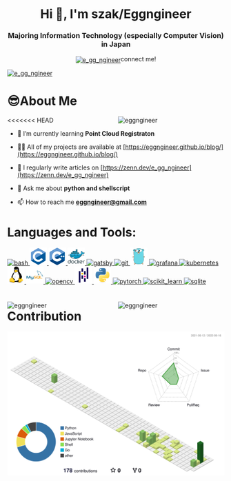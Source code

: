 <h1 align="center">Hi 👋, I'm szak/Eggngineer</h1>
<h3 align="center">Majoring Information Technology (especially Computer Vision) in Japan</h3>
<p align="center">
<a href="https://twitter.com/e_gg_ngineer" target="blank"><img align="center" src="https://raw.githubusercontent.com/rahuldkjain/github-profile-readme-generator/master/src/images/icons/Social/twitter.svg" alt="e_gg_ngineer" height="30" width="40" /></a>connect me!
</p>

<p align="left"> <a href="https://twitter.com/e_gg_ngineer" target="blank"><img src="https://img.shields.io/twitter/follow/e_gg_ngineer?logo=twitter&style=for-the-badge" alt="e_gg_ngineer" /></a> </p>
<h1>😎About Me</h1>
<p><img align="right" width=49% src="https://github-readme-stats.vercel.app/api?username=eggngineer&show_icons=true&locale=en" alt="eggngineer" /></p>

<<<<<<< HEAD
- 🌱 I’m currently learning **Point Cloud Registraton**

- 👨‍💻 All of my projects are available at [https://eggngineer.github.io/blog/](https://eggngineer.github.io/blog/)

- 📝 I regularly write articles on [https://zenn.dev/e_gg_ngineer](https://zenn.dev/e_gg_ngineer)

- 💬 Ask me about **python and shellscript**

- 📫 How to reach me **eggngineer@gmail.com**

<h1 align="left">Languages and Tools:</h1>
<p align="left"> <a href="https://www.gnu.org/software/bash/" target="_blank" rel="noreferrer"> <img src="https://www.vectorlogo.zone/logos/gnu_bash/gnu_bash-icon.svg" alt="bash" width="40" height="40"/> </a> <a href="https://www.cprogramming.com/" target="_blank" rel="noreferrer"> <img src="https://raw.githubusercontent.com/devicons/devicon/master/icons/c/c-original.svg" alt="c" width="40" height="40"/> </a> <a href="https://www.w3schools.com/cpp/" target="_blank" rel="noreferrer"> <img src="https://raw.githubusercontent.com/devicons/devicon/master/icons/cplusplus/cplusplus-original.svg" alt="cplusplus" width="40" height="40"/> </a> <a href="https://www.docker.com/" target="_blank" rel="noreferrer"> <img src="https://raw.githubusercontent.com/devicons/devicon/master/icons/docker/docker-original-wordmark.svg" alt="docker" width="40" height="40"/> </a> <a href="https://www.gatsbyjs.com/" target="_blank" rel="noreferrer"> <img src="https://www.vectorlogo.zone/logos/gatsbyjs/gatsbyjs-icon.svg" alt="gatsby" width="40" height="40"/> </a> <a href="https://git-scm.com/" target="_blank" rel="noreferrer"> <img src="https://www.vectorlogo.zone/logos/git-scm/git-scm-icon.svg" alt="git" width="40" height="40"/> </a> <a href="https://golang.org" target="_blank" rel="noreferrer"> <img src="https://raw.githubusercontent.com/devicons/devicon/master/icons/go/go-original.svg" alt="go" width="40" height="40"/> </a> <a href="https://grafana.com" target="_blank" rel="noreferrer"> <img src="https://www.vectorlogo.zone/logos/grafana/grafana-icon.svg" alt="grafana" width="40" height="40"/> </a> <a href="https://kubernetes.io" target="_blank" rel="noreferrer"> <img src="https://www.vectorlogo.zone/logos/kubernetes/kubernetes-icon.svg" alt="kubernetes" width="40" height="40"/> </a> <a href="https://www.linux.org/" target="_blank" rel="noreferrer"> <img src="https://raw.githubusercontent.com/devicons/devicon/master/icons/linux/linux-original.svg" alt="linux" width="40" height="40"/> </a> <a href="https://www.mysql.com/" target="_blank" rel="noreferrer"> <img src="https://raw.githubusercontent.com/devicons/devicon/master/icons/mysql/mysql-original-wordmark.svg" alt="mysql" width="40" height="40"/> </a> <a href="https://opencv.org/" target="_blank" rel="noreferrer"> <img src="https://www.vectorlogo.zone/logos/opencv/opencv-icon.svg" alt="opencv" width="40" height="40"/> </a> <a href="https://pandas.pydata.org/" target="_blank" rel="noreferrer"> <img src="https://raw.githubusercontent.com/devicons/devicon/2ae2a900d2f041da66e950e4d48052658d850630/icons/pandas/pandas-original.svg" alt="pandas" width="40" height="40"/> </a> <a href="https://www.python.org" target="_blank" rel="noreferrer"> <img src="https://raw.githubusercontent.com/devicons/devicon/master/icons/python/python-original.svg" alt="python" width="40" height="40"/> </a> <a href="https://pytorch.org/" target="_blank" rel="noreferrer"> <img src="https://www.vectorlogo.zone/logos/pytorch/pytorch-icon.svg" alt="pytorch" width="40" height="40"/> </a> <a href="https://scikit-learn.org/" target="_blank" rel="noreferrer"> <img src="https://upload.wikimedia.org/wikipedia/commons/0/05/Scikit_learn_logo_small.svg" alt="scikit_learn" width="40" height="40"/> </a> <a href="https://www.sqlite.org/" target="_blank" rel="noreferrer"> <img src="https://www.vectorlogo.zone/logos/sqlite/sqlite-icon.svg" alt="sqlite" width="40" height="40"/> </a> </p>
<div>
<p><img align="right" width=49% src="https://github-readme-stats.vercel.app/api/top-langs?username=eggngineer&show_icons=true&locale=en&layout=compact" alt="eggngineer" /></p>



<p><img align="left" width=49% src="https://github-readme-streak-stats.herokuapp.com/?user=eggngineer&" alt="eggngineer" /></p>


<h1>Contribution</h1>

![](./profile-3d-contrib/profile-green-animate.svg)
